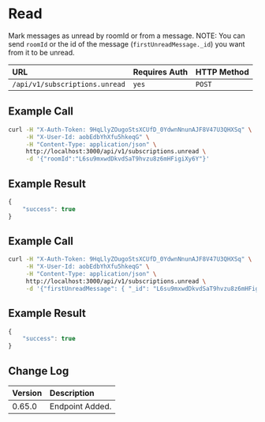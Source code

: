 # Read

Mark messages as unread by roomId or from a message. NOTE: You can send `roomId` or the id of the message \(`firstUnreadMessage._id`\) you want from it to be unread.

| URL | Requires Auth | HTTP Method |
| :--- | :--- | :--- |
| `/api/v1/subscriptions.unread` | `yes` | `POST` |

## Example Call

```bash
curl -H "X-Auth-Token: 9HqLlyZOugoStsXCUfD_0YdwnNnunAJF8V47U3QHXSq" \
     -H "X-User-Id: aobEdbYhXfu5hkeqG" \
     -H "Content-Type: application/json" \
     http://localhost:3000/api/v1/subscriptions.unread \
     -d '{"roomId":"L6su9mxwdDkvdSaT9hvzu8z6mHFigiXy6Y"}'
```

## Example Result

```javascript
{
    "success": true
}
```

## Example Call

```bash
curl -H "X-Auth-Token: 9HqLlyZOugoStsXCUfD_0YdwnNnunAJF8V47U3QHXSq" \
     -H "X-User-Id: aobEdbYhXfu5hkeqG" \
     -H "Content-Type: application/json" \
     http://localhost:3000/api/v1/subscriptions.unread \
     -d '{"firstUnreadMessage": { "_id": "L6su9mxwdDkvdSaT9hvzu8z6mHFigiXy6Y"} }'
```

## Example Result

```javascript
{
    "success": true
}
```

## Change Log

| Version | Description |
| :--- | :--- |
| 0.65.0 | Endpoint Added. |

